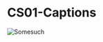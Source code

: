 # CS01-Captions


![Somesuch](https://viewer.diagrams.net/?highlight=0000ff&edit=_blank&layers=1&nav=1&title=Untitled%20Diagram.drawio#R1ZZNc5swEIZ%2FSw8cPQMS%2Fuixcdz00B46bidn1doiZQTLCGFMf32FWQKE1nFn4jQ%2BIT27YrWvXs0o4Ov0cGdFrr6gBBOwUB4CfhswFoV85T8NqVsyj5ctSKyWlNSDrf4F3UqipZZQjBIdonE6H8MdZhns3IgJa7Eap%2F1EM66aiwQmYLsTZkrvtXSqpat52PNPoBPVVY5CiqSiSyZQKCGxGiC%2BCfjaIrp2lB7WYBrxOl3adR%2F%2FEn3cmIXMnbNgb5e332fp11kVacs%2BPNxLVc8i3v5mL0xJHdNuXd1JANIrQlO0TmGCmTCbnt5YLDMJTZ3Qz%2Fqcz4i5h5GHD%2BBcTccrSoceKZcaik57ofYKLO0OTjXQmULYBNypRGqs6WZQgrS6A0zB2donWDDC6f34%2FAXZKHnM65X2AxL7X4SPnhfeKkx%2FlL7yTaW0g20ujlJU%2FqadKd8erIPDyXa76IpsSvc0imleDVxPSA0M37GXF2h%2B7c5k5zozflvOZBPhvyldNMuKY9%2B%2BjNJZ0uzYFPBuciqXNytnT8w6n5o1Yn9w6%2BJibl1eu1vjc926eFtuja%2FOrez9f3fr4nm3vr4uMb%2BcLn7av7SOscF7lW9%2BAw%3D%3D)

